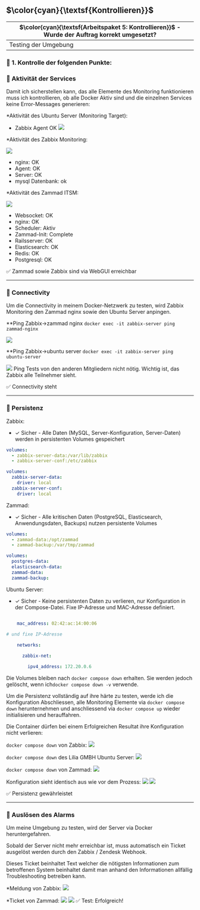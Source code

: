 ## $\color{cyan}{\textsf{Kontrollieren}}$
| $\color{cyan}{\textsf{Arbeitspaket 5: Kontrollieren}}$ - Wurde der Auftrag korrekt umgesetzt? |
| --------------------------------------------------------------------------------------------- |
| Testing der Umgebung                                                                          |
### :flashlight: 1. Kontrolle der folgenden Punkte:

### :wrench: Aktivität der Services

Damit ich sicherstellen kann, das alle Elemente des Monitoring funktionieren muss ich kontrollieren, ob alle Docker Aktiv sind und die einzelnen Services keine Error-Messages generieren:

*Aktivität des Ubuntu Server (Monitoring Target):
- Zabbix Agent OK
![](../_attachments/7_ubuntu_OK.png)


*Aktivität des Zabbix Monitoring:

![](../_attachments/5_zabbix_OK.png)
- nginx: OK
- Agent: OK
- Server: OK
- mysql Datenbank: ok

*Aktivität des Zammad ITSM:

![](../_attachments/4_zammad_ok.png)
- Websocket: OK
- nginx: OK
- Scheduler: Aktiv
- Zammad-Init: Complete
- Railsserver: OK
- Elasticsearch: OK
- Redis: OK
- Postgresql: OK



:white_check_mark: Zammad sowie Zabbix sind via WebGUI erreichbar
____

### :wrench: Connectivity

Um die Connectivity in meinem Docker-Netzwerk zu testen, wird Zabbix Monitoring den Zammad nginx sowie den Ubuntu Server anpingen.

**Ping Zabbix->zammad nginx
`docker exec -it zabbix-server ping zammad-nginx`

![](../_attachments/9_zabbix_zu_zammad.png)


**Ping Zabbix->ubuntu server
`docker exec -it zabbix-server ping ubuntu-server`

![](../_attachments/8_zabbix_zu_ubuntu.png)
Ping Tests von den anderen Mitgliedern nicht nötig. Wichtig ist, das Zabbix alle Teilnehmer sieht.

:white_check_mark: Connectivity steht
___

### :wrench: Persistenz
Zabbix:
- ✓ Sicher - Alle Daten (MySQL, Server-Konfiguration, Server-Daten) werden in persistenten Volumes gespeichert
```yaml
volumes:
  - zabbix-server-data:/var/lib/zabbix
  - zabbix-server-conf:/etc/zabbix

volumes:
  zabbix-server-data:
    driver: local
  zabbix-server-conf:
    driver: local
```

Zammad:
- ✓ Sicher - Alle kritischen Daten (PostgreSQL, Elasticsearch, Anwendungsdaten, Backups) nutzen persistente Volumes
```yaml
volumes:
  - zammad-data:/opt/zammad
  - zammad-backup:/var/tmp/zammad

volumes:
  postgres-data:
  elasticsearch-data:
  zammad-data:
  zammad-backup:
```

Ubuntu Server:
- ✓ Sicher - Keine persistenten Daten zu verlieren, nur Konfiguration in der Compose-Datei. Fixe IP-Adresse und MAC-Adresse definiert.
```yaml

    mac_address: 02:42:ac:14:00:06
    
# und fixe IP-Adresse

    networks:

      zabbix-net:

        ipv4_address: 172.20.0.6
```

Die Volumes bleiben nach `docker compose down` erhalten. Sie werden jedoch gelöscht, wenn ich`docker compose down -v` verwende.

Um die Persistenz vollständig auf ihre härte zu testen, werde ich die Konfiguration Abschliessen, alle Monitoring Elemente via `docker compose down` herunternehmen und anschliessend via `docker compose up` wieder initialisieren und herauffahren.

Die Container dürfen bei einem Erfolgreichen Resultat ihre Konfiguration nicht verlieren:

`docker compose down` von Zabbix:
![](../_attachments/13_compose_down_zabbix.png)

`docker compose down` des Lilia GMBH Ubuntu Server:
![](../_attachments/12_compose_down_server.png)

`docker compose down` von Zammad:
![](../_attachments/14_compose_down_zammad.png)



Konfiguration sieht identisch aus wie vor dem Prozess:
![](../_attachments/15_zabbix_persistent.png)
![](../_attachments/16_zammad_persistent.png)

:white_check_mark: Persistenz gewährleistet
____

### :wrench: Auslösen des Alarms
Um meine Umgebung zu testen, wird der Server via Docker heruntergefahren.

Sobald der Server nicht mehr erreichbar ist, muss automatisch ein Ticket ausgelöst werden durch den Zabbix / Zendesk Webhook.

Dieses Ticket beinhaltet Text welcher die nötigsten Informationen zum betroffenen System beinhaltet damit man anhand den Informationen allfällig Troubleshooting betreiben kann.

*Meldung von Zabbix:
![](../_attachments/10_zabbix_sent_green.png)

*Ticket von Zammad:
![](../_attachments/11_zammad_ticket_ok.png)
![](../_attachments/17_ubuntu_server.png)
:white_check_mark: Test: Erfolgreich!

